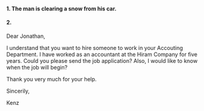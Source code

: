 
#### 1. The man is clearing a snow from his car.
#### 2.
Dear Jonathan,

I understand that you want to hire someone to work in your Accouting Department.
I have worked as an accountant at the Hiram Company for five years.
Could you please send the job application? Also, I would like to know when
the job will begin?

Thank you very much for your help.

Sincerily,

Kenz